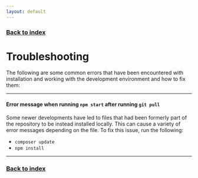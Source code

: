 ```yaml
---
layout: default
---
```


### [Back to index](../index.html)

# Troubleshooting

The following are some common errors that have been encountered with installation and working with the 
development environment and how to fix them:

* * *
#### Error message when running `npm start` after running `git pull`

Some newer developments have led to files that had been formerly part of the repository to be instead
installed locally. This can cause a variety of error messages depending on the file. To fix this issue,
run the following:
 - `composer update`
 - `npm install`
 
* * *

### [Back to index](../index.html)
